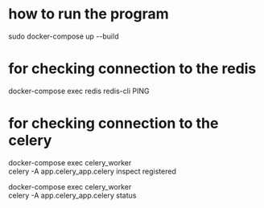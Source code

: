 # how to run the program 

sudo docker-compose up --build 



# for checking connection to the redis


docker-compose exec redis redis-cli PING


# for checking connection to the celery 

docker-compose exec celery_worker \
  celery -A app.celery_app.celery inspect registered  


docker-compose exec celery_worker \
  celery -A app.celery_app.celery status